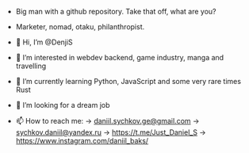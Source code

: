 - Big man with a github repository. Take that off, what are you?
- Marketer, nomad, otaku, philanthropist.

- 👋 Hi, I’m @DenjiS
- 👀 I’m interested in webdev backend, game industry, manga and travelling
- 🌱 I’m currently learning Python, JavaScript and some very rare times Rust
- 💞️ I’m looking for a dream job
- 📫 How to reach me:
-> daniil.sychkov.ge@gmail.com
-> sychkov.daniil@yandex.ru
-> https://t.me/Just_Daniel_S
-> https://www.instagram.com/daniil_baks/

<!---
DenjiS/DenjiS is a ✨ special ✨ repository because its `README.md` (this file) appears on your GitHub profile.
You can click the Preview link to take a look at your changes.
--->

